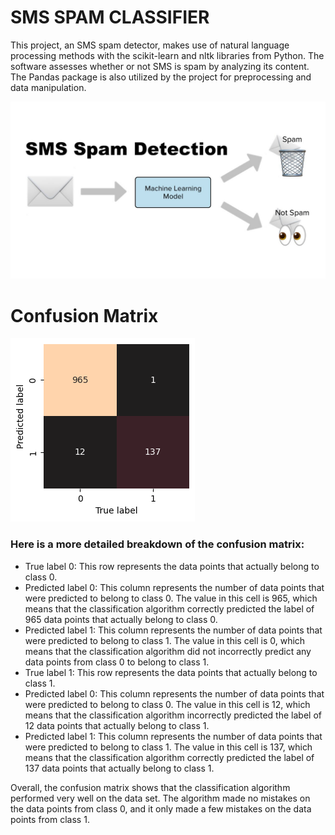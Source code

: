 # SMS SPAM CLASSIFIER
This project, an SMS spam detector, makes use of natural language processing methods with the scikit-learn and nltk libraries from Python.
The software assesses whether or not SMS is spam by analyzing its content. 
The Pandas package is also utilized by the project for preprocessing and data manipulation.

!['header'](/images/doc_header.jpg)

# Confusion Matrix
!['confusion matrix'](/images/lgbm_classifier.png)

### Here is a more detailed breakdown of the confusion matrix:
* True label 0: This row represents the data points that actually belong to class 0.
* Predicted label 0: This column represents the number of data points that were predicted to belong to class 0. The value in this cell is 965, which means that the classification algorithm correctly predicted the label of 965 data points that actually belong to class 0.
* Predicted label 1: This column represents the number of data points that were predicted to belong to class 1. The value in this cell is 0, which means that the classification algorithm did not incorrectly predict any data points from class 0 to belong to class 1.
* True label 1: This row represents the data points that actually belong to class 1.
* Predicted label 0: This column represents the number of data points that were predicted to belong to class 0. The value in this cell is 12, which means that the classification algorithm incorrectly predicted the label of 12 data points that actually belong to class 1.
* Predicted label 1: This column represents the number of data points that were predicted to belong to class 1. The value in this cell is 137, which means that the classification algorithm correctly predicted the label of 137 data points that actually belong to class 1.


Overall, the confusion matrix shows that the classification algorithm performed very well on the data set. The algorithm made no mistakes on the data points from class 0, and it only made a few mistakes on the data points from class 1.
